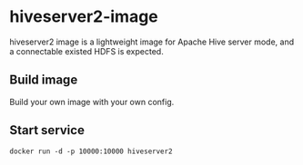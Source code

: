 # hiveserver2-image

hiveserver2 image is a lightweight image for Apache Hive server mode, and a connectable existed HDFS is expected.

## Build image

Build your own image with your own config.

## Start service

```
docker run -d -p 10000:10000 hiveserver2
```
